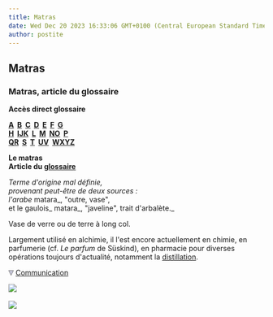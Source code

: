 ```yaml
---
title: Matras
date: Wed Dec 20 2023 16:33:06 GMT+0100 (Central European Standard Time)
author: postite
---
```


## Matras
### Matras, article du glossaire
 **Accès direct glossaire**

**[A](a.html)  [B](b.html)  [C](c.html)  [D](d.html)  [E](e.html)  [F](f.html)  [G](g.html)  
[H](h.html)  [IJK](ijk.html)  [L](l.html)  [M](m.html)  [NO](no.html)  [P](p.html)  
[QR](qr.html)  [S](s.html)  [T](t.html)  [UV](uv.html)  [WXYZ](wxyz.html)**

**Le matras  
Article du [glossaire](glossaire.html)**

_Terme d'origine mal définie,  
provenant peut-être de deux sources :  
l'arabe_ matara_, "outre, vase",  
et le gaulois_ matara_, "javeline", trait d'arbalète._

Vase de verre ou de terre à long col.

Largement utilisé en alchimie, il l'est encore actuellement en chimie, en parfumerie (cf. _Le parfum_ de Süskind), en pharmacie pour diverses opérations toujours d'actualité, notamment la [distillation](distillationraffinage.html).



![](images/flechebas.gif) [Communication](http://www.artrealite.com/annonceurs.htm) 

[![](https://cbonvin.fr/sites/regie.artrealite.com/visuels/campagne1.png)](index-2.html#20131014)

![](https://cbonvin.fr/sites/regie.artrealite.com/visuels/campagne2.png)